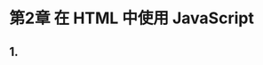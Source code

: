 # 第2章       在 HTML 中使用 JavaScript



## 1. <script> 标签

 

`<script>` 标签是在 HTML 中使用 JavaScript 的主要方法。通过`<script>`标签，我们可以实现两种常用编写 `JavaScript` 的形式：

+ 嵌入脚本：直接卸载 HTML 中的脚本。

+ 外部脚本：将脚本写在一个 JS 文件中，然后通过 `<script>` 标签导入。

  > 按照惯例，外部脚本文件带有 `.js` 扩展名。但是这个扩展名是可以省略的，因为浏览器并不会去检查这个。这样一来，使用 JSP、PHP 或其他服务器端语言动态生成 JavaScript  也就成为了可能。但是，服务器通常根据扩展名来决定响应的 MIME 类型。如果不使用 `.js` 扩展名，请确保服务器能返回正确的 MIME 类型。

### 1.1 <script> 标签的6个属性

`<script>` 有6个属性，分别如下：

+ async: 可选。表示立即下载脚本，但是不妨碍页面中的其他操作。只对外部脚本有效。异步脚本一定会在页面的 load 事件前执行,但可能会在 DOMContentLoaded 事件触发之前或之后执行。
+ charset: 可选。用于指定外部脚本的编码。大多数浏览器省略该属性。
+ defer: 可选。表示脚本延迟到文档完全被解析和显示后再执行。同样只对外部脚本有效。在现实当中,延迟脚本并不一定会按照顺序执行,也不一定会在 DOMContentLoaded 事件触发前执行,因此最好只包含一个延迟脚本。
+ language：可选。用于表示编写脚本所用的脚本语言。大多数浏览器省略该属性。
+ src: 可选。表示要带入的外部脚本的路径。
+ type: 可选。可以看成是 language 的替代属性。表示编写代码使用的脚本语言的内容类型（也成为 MIME 类型）。如果省略，浏览器默认为 text/javascript。

> **DOMContentLoaded 事件的执行时机**：html文档加载完毕，并且html所引用的内联`js`、以及`外链 js` 的**同步代码**都执行完毕后触发。
>
> **load 事件的执行时机**：当页面DOM结构中的 `js`、`css`、`图片`，以及**异步加载**的 `js`、`css` 、`图片`都加载完成之后，才会触发 load 事件。

### 1.2 <script> 标签的位置

浏览器加载有个特点，就是遇到 JavaScript 时会暂停其他操作，必须等到当前的 JavaScript 加载完成才会执行其他操作。如果将 JavaScript 放到页面顶部，这就会导致浏览器呈现页面会出现明显的延迟，而延迟期间浏览器一片空白。

所以，为了避免这个问题，应该把全部 JavaScript 放到`<body>` 标签中页面内容的后面。如下：

```html
<!DOCTYPE html>
<html lang="en">
<head>
  <meta charset="UTF-8">
  <title>js 在HTML中的位置</title>
</head>
<body>
  <div>

  </div>
  <script>
    // ……
  </script>
</body>
</html>
```



## 1.3 延迟脚本——defer 属性

`<script`标签设置了 `defer`属性后，脚本仍会被立即下载，但是执行被延迟到`</html>`后执行了。也就是说，脚本将不会影响页面的加载、渲染、呈现。

如果页面设置了两个延迟脚本，那它们会按照先后顺序依次延迟执行。此外，延迟脚本会在 `DOMContentLoaded `事件触发前执行。然而，现实中这些顺序可能并没有被遵守。这一点是要注意。因此，如果延迟脚本间有明确的前后依赖关系，可能会因此产生错误。

> defer 属性只适用于外部脚本。

```html
<!DOCTYPE html>
<html lang="en">
<head>
  <meta charset="UTF-8">
  <title>defer延迟脚本示例</title>
</head>
<body>
  <script src="example1.js" defer="defer"></script>
  <script src="example2.js" defer="defer"></script>
</body>
</html>
```



### 1.4 异步脚本——async 属性

`async`类似于`defer`,都是用于改变处理脚本的的行为。跟 `defer` 一样，设置`async` 属性后，脚本仍被立即下载，但是不同于点在于，异步脚本并不能保证它们之间的执行顺序。

> 尽管延迟脚本执行顺序可能也是错乱的。但是延迟脚本的执行顺序是被明确约束的。只是可能在某些情况下延迟脚本的执行顺序是出错的。而异步脚本则是不做这个约束。所以这一点的区别还是很大的。

异步脚本一定会在页面 `load` 时间前执行，但可能会在`DOMContentLoaded `事件前或者后执行。

> async 属性只适用于外部脚本。

```html
<!DOCTYPE html>
<html lang="en">
<head>
  <meta charset="UTF-8">
  <title>async异步脚本示例</title>
</head>
<body>
  <script src="example1.js" async="async"></script>
  <script src="example2.js" async="async"></script>
</body>
</html>
```



> 尽管延迟脚本和异步脚本都实现了减少脚本执行对页面加载渲染的影响。但是因为浏览器的支持原因及脚本间执行顺序原因，将脚本放到页面底部仍然是最佳选择。

 ## 2. 一种不推荐的使用语法

在早期，因为并不是所有的浏览器都支持`<script>` 标签，在不支持`<script>` 标签的浏览器中，卸载 `<script>` 标签中的代码将会被当做文本显示在页面中。所以，出现了下面的写法：

```html
  <script><!--
    function sayHi(){

    }

  // --></script>
```

给脚本加上注释后，不支持的浏览器将忽略`<script>`里面的内容，而那些支持的浏览则会正常执行。

虽然，这种使用语法完美解决了这个问题。但由于现在所有的浏览器已经全部支持 `Javascript`。因此没必要在使用这种使用语法了。

## 3. 嵌入脚本与外部脚本

在 HTML 中嵌入脚本和外部脚本都是可以的，但是因为一些原因，一般认为最好的做法是尽可能的使用外部脚本。因为外部脚本有如下优点：

+ 可维护性：遍及不同 HTML页面的 `JavaScript` 会造成维护问题。但是如果将 `JavaScript` 放到一个外部文件中这样就可以只需要维护一个文件就行了。
+ 可缓存：浏览器可以缓存 外部 `JavaScript` 文件。这样可以加快页面加载速度。
+ 适应未来：通过外部文件导入的 `JavaScript` 无需担心 XHTML 和注释 hack 的不一致。因为 HTML 和 XHTML 包含外部脚本的语法是相同的。



## 4. 文档模式

IE5.5 开始引入文档模式的概念，最初文档模式有两种：混杂模式和标准模式。混杂模式会让IE的行为与IE5相同。而标准模式则让IE更接近标准行为。虽然这两种模式主要影响 CSS 内容的呈现，但在默写情况下也会影响到 JavaScript。而后其他浏览器也纷纷效仿。后来，IE 又提出了准标准模式。这种模式下，浏览器特性又很多是符合标准的。但在处理图片间隙上，与标准有着很大的不同。

不同的浏览器在混杂模式下的行为差异巨大，所以不推荐是用混杂模式。需要注意的是，如果 HTML 文档开头没有声明文档模式，浏览器默认使用混杂模式。

###### 设置标准模式

```html
<!-- HTML 4.01 严格型 -->
<!DOCTYPE HTML PUBLIC "-//W3C//DTD HTML 4.01//EN" "http://www.w3.org/TR/html4/strict.dtd">

<!-- XHTML 1.0 严格型 -->
<!DOCTYPE html PUBLIC "-//W3C//DTD XHTML 1.0 Strict//EN" "http://www.w3.org/TR/xhtml1/DTD/xhtml1-strict.dtd">

<!-- HTML 5 -->
<!DOCTYPE html>
```



## 5. <noscript> 标签

因为早期部分浏览器不支持 `JavaScript`，所以需要一种平稳退化的方法。`<noscript>`标签就是用于解决这个问题的。

`<noscript>`可以包含能够出现在`<body>`的任何 HTML 元素(`<script>`元素除外)。`<noscript>`标签里面的内容会在下列任何一种情况出现：

+ 浏览器不支持脚本；
+ 浏览器支持脚本，但脚本被禁用；

基于这个特性，就可以实现平稳退化了。如下：

```html
<!DOCTYPE html>
<html lang="en">
<head>
  <meta charset="UTF-8">
  <title>noscript</title>
</head>
<body>
  <noscript>
    <p>本页需要浏览器支持(开启) JavaScript。</p>
  </noscript>
</body>
</html>
```

当脚本在浏览器无法生效时，就会在页面上显示："本页需要浏览器支持(开启) JavaScript“。